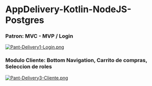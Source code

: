 # AppDelivery-Kotlin-NodeJS-Postgres

### Patron: MVC - MVP / Login
[![Pant-Delivery1-Login.png](https://i.postimg.cc/k5fXKKRc/Pant-Delivery1-Login.png)](https://postimg.cc/674XN702)

### Modulo Cliente: Bottom Navigation, Carrito de compras, Seleccion de roles
[![Pant-Delivery3-Cliente.png](https://i.postimg.cc/HxzZpWKj/Pant-Delivery3-Cliente.png)](https://postimg.cc/KkKrfbmy)
